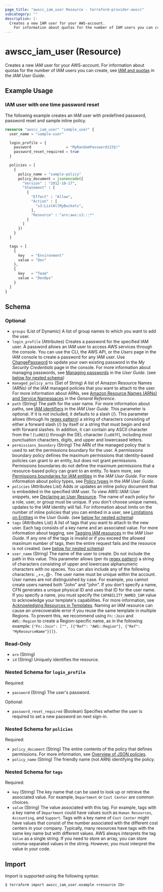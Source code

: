 ```yaml
---
page_title: "awscc_iam_user Resource - terraform-provider-awscc"
subcategory: ""
description: |-
  Creates a new IAM user for your AWS-account.
    For information about quotas for the number of IAM users you can create, see IAM and quotas https://docs.aws.amazon.com/IAM/latest/UserGuide/reference_iam-quotas.html in the IAM User Guide.
---
```


# awscc_iam_user (Resource)

Creates a new IAM user for your AWS-account.
  For information about quotas for the number of IAM users you can create, see [IAM and quotas](https://docs.aws.amazon.com/IAM/latest/UserGuide/reference_iam-quotas.html) in the *IAM User Guide*.

## Example Usage

### IAM user with one time password reset

The following example creates an IAM user with predefined password, password reset and sample inline policy.

```terraform
resource "awscc_iam_user" "sample_user" {
  user_name = "sample-user"

  login_profile = {
    password                = "MyRandomPassword123$!"
    password_reset_required = true
  }

  policies = [
    {
      policy_name = "sample-policy"
      policy_document = jsonencode({
        "Version" : "2012-10-17",
        "Statement" : [
          {
            "Effect" : "Allow",
            "Action" : [
              "s3:ListAllMyBuckets",
            ],
            "Resource" : "arn:aws:s3:::*"
          }
        ]
      })
    }
  ]

  tags = [
    {
      key   = "Environment"
      value = "Dev"
    },
    {
      key   = "Team"
      value = "DevOps"
    }
  ]
}
```

<!-- schema generated by tfplugindocs -->
## Schema

### Optional

- `groups` (List of Dynamic) A list of group names to which you want to add the user.
- `login_profile` (Attributes) Creates a password for the specified IAM user. A password allows an IAM user to access AWS services through the console.
 You can use the CLI, the AWS API, or the *Users* page in the IAM console to create a password for any IAM user. Use [ChangePassword](https://docs.aws.amazon.com/IAM/latest/APIReference/API_ChangePassword.html) to update your own existing password in the *My Security Credentials* page in the console.
 For more information about managing passwords, see [Managing passwords](https://docs.aws.amazon.com/IAM/latest/UserGuide/Using_ManagingLogins.html) in the *User Guide*. (see [below for nested schema](#nestedatt--login_profile))
- `managed_policy_arns` (Set of String) A list of Amazon Resource Names (ARNs) of the IAM managed policies that you want to attach to the user.
 For more information about ARNs, see [Amazon Resource Names (ARNs) and Service Namespaces](https://docs.aws.amazon.com/general/latest/gr/aws-arns-and-namespaces.html) in the *General Reference*.
- `path` (String) The path for the user name. For more information about paths, see [IAM identifiers](https://docs.aws.amazon.com/IAM/latest/UserGuide/Using_Identifiers.html) in the *IAM User Guide*.
 This parameter is optional. If it is not included, it defaults to a slash (/).
 This parameter allows (through its [regex pattern](https://docs.aws.amazon.com/http://wikipedia.org/wiki/regex)) a string of characters consisting of either a forward slash (/) by itself or a string that must begin and end with forward slashes. In addition, it can contain any ASCII character from the ! (``\u0021``) through the DEL character (``\u007F``), including most punctuation characters, digits, and upper and lowercased letters.
- `permissions_boundary` (String) The ARN of the managed policy that is used to set the permissions boundary for the user.
 A permissions boundary policy defines the maximum permissions that identity-based policies can grant to an entity, but does not grant permissions. Permissions boundaries do not define the maximum permissions that a resource-based policy can grant to an entity. To learn more, see [Permissions boundaries for IAM entities](https://docs.aws.amazon.com/IAM/latest/UserGuide/access_policies_boundaries.html) in the *IAM User Guide*.
 For more information about policy types, see [Policy types](https://docs.aws.amazon.com/IAM/latest/UserGuide/access_policies.html#access_policy-types) in the *IAM User Guide*.
- `policies` (Attributes List) Adds or updates an inline policy document that is embedded in the specified IAM user. To view AWS::IAM::User snippets, see [Declaring an User Resource](https://docs.aws.amazon.com/AWSCloudFormation/latest/UserGuide/quickref-iam.html#scenario-iam-user).
  The name of each policy for a role, user, or group must be unique. If you don't choose unique names, updates to the IAM identity will fail. 
  For information about limits on the number of inline policies that you can embed in a user, see [Limitations on Entities](https://docs.aws.amazon.com/IAM/latest/UserGuide/LimitationsOnEntities.html) in the *User Guide*. (see [below for nested schema](#nestedatt--policies))
- `tags` (Attributes List) A list of tags that you want to attach to the new user. Each tag consists of a key name and an associated value. For more information about tagging, see [Tagging IAM resources](https://docs.aws.amazon.com/IAM/latest/UserGuide/id_tags.html) in the *IAM User Guide*.
  If any one of the tags is invalid or if you exceed the allowed maximum number of tags, then the entire request fails and the resource is not created. (see [below for nested schema](#nestedatt--tags))
- `user_name` (String) The name of the user to create. Do not include the path in this value.
 This parameter allows (per its [regex pattern](https://docs.aws.amazon.com/http://wikipedia.org/wiki/regex)) a string of characters consisting of upper and lowercase alphanumeric characters with no spaces. You can also include any of the following characters: _+=,.@-. The user name must be unique within the account. User names are not distinguished by case. For example, you cannot create users named both "John" and "john".
 If you don't specify a name, CFN generates a unique physical ID and uses that ID for the user name.
 If you specify a name, you must specify the ``CAPABILITY_NAMED_IAM`` value to acknowledge your template's capabilities. For more information, see [Acknowledging Resources in Templates](https://docs.aws.amazon.com/AWSCloudFormation/latest/UserGuide/using-iam-template.html#using-iam-capabilities).
  Naming an IAM resource can cause an unrecoverable error if you reuse the same template in multiple Regions. To prevent this, we recommend using ``Fn::Join`` and ``AWS::Region`` to create a Region-specific name, as in the following example: ``{"Fn::Join": ["", [{"Ref": "AWS::Region"}, {"Ref": "MyResourceName"}]]}``.

### Read-Only

- `arn` (String)
- `id` (String) Uniquely identifies the resource.

<a id="nestedatt--login_profile"></a>
### Nested Schema for `login_profile`

Required:

- `password` (String) The user's password.

Optional:

- `password_reset_required` (Boolean) Specifies whether the user is required to set a new password on next sign-in.


<a id="nestedatt--policies"></a>
### Nested Schema for `policies`

Required:

- `policy_document` (String) The entire contents of the policy that defines permissions. For more information, see [Overview of JSON policies](https://docs.aws.amazon.com/IAM/latest/UserGuide/access_policies.html#access_policies-json).
- `policy_name` (String) The friendly name (not ARN) identifying the policy.


<a id="nestedatt--tags"></a>
### Nested Schema for `tags`

Required:

- `key` (String) The key name that can be used to look up or retrieve the associated value. For example, ``Department`` or ``Cost Center`` are common choices.
- `value` (String) The value associated with this tag. For example, tags with a key name of ``Department`` could have values such as ``Human Resources``, ``Accounting``, and ``Support``. Tags with a key name of ``Cost Center`` might have values that consist of the number associated with the different cost centers in your company. Typically, many resources have tags with the same key name but with different values.
   AWS always interprets the tag ``Value`` as a single string. If you need to store an array, you can store comma-separated values in the string. However, you must interpret the value in your code.

## Import

Import is supported using the following syntax:

```shell
$ terraform import awscc_iam_user.example <resource ID>
```